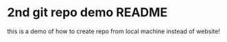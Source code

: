 # 2nd git repo demo README

this is a demo of how to create repo from local machine instead of website!

